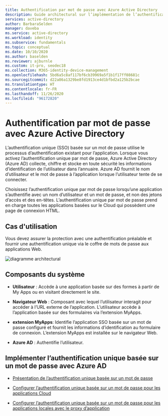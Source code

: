 ```yaml
---
title: Authentification par mot de passe avec Azure Active Directory
description: Guide architectural sur l’implémentation de l’authentification par mot de passe avec Azure Active Directory.
services: active-directory
author: BarbaraSelden
manager: daveba
ms.service: active-directory
ms.workload: identity
ms.subservice: fundamentals
ms.topic: conceptual
ms.date: 10/10/2020
ms.author: baselden
ms.reviewer: ajburnle
ms.custom: it-pro, seodec18
ms.collection: M365-identity-device-management
ms.openlocfilehash: 5bd6a5c8af117bf6cb39969a5f1b1f17ff08681c
ms.sourcegitcommit: d22a86a1329be8fd1913ce4d1bfbd2a125b2bcae
ms.translationtype: HT
ms.contentlocale: fr-FR
ms.lasthandoff: 11/26/2020
ms.locfileid: "96172820"
---
```

# <a name="password-based-authentication-with-azure-active-directory"></a>Authentification par mot de passe avec Azure Active Directory

L’authentification unique (SSO) basée sur un mot de passe utilise le processus d’authentification existant pour l’application. Lorsque vous activez l’authentification unique par mot de passe, Azure Active Directory (Azure AD) collecte, chiffre et stocke en toute sécurité les informations d’identification de l’utilisateur dans l’annuaire. Azure AD fournit le nom d’utilisateur et le mot de passe à l’application lorsque l’utilisateur tente de se connecter.

Choisissez l’authentification unique par mot de passe lorsqu’une application s’authentifie avec un nom d’utilisateur et un mot de passe, et non des jetons d’accès et des en-têtes. L’authentification unique par mot de passe prend en charge toutes les applications basées sur le Cloud qui possèdent une page de connexion HTML. 

## <a name="use-when"></a>Cas d'utilisation

Vous devez assurer la protection avec une authentification préalable et fournir une authentification unique via le coffre de mots de passe aux applications Web.

![diagramme architectural](./media/authentication-patterns/password-based-sso-auth.png)


## <a name="components-of-system"></a>Composants du système

* **Utilisateur** : Accède à une application basée sur des formes à partir de My Apps ou en visitant directement le site. 

* **Navigateur Web** : Composant avec lequel l’utilisateur interagit pour accéder à l’URL externe de l’application. L’utilisateur accède à l’application basée sur des formulaires via l’extension MyApps. 

* **extension MyApps**: Identifie l’application SSO basée sur un mot de passe configuré et fournit les informations d’identification au formulaire de connexion. L’extension MyApps est installée sur le navigateur Web. 

* **Azure AD** : Authentifie l’utilisateur.

## <a name="implement-password-based-sso-with-azure-ad"></a>Implémenter l’authentification unique basée sur un mot de passe avec Azure AD

* [Présentation de l’authentification unique basée sur un mot de passe](../manage-apps/what-is-single-sign-on.md) 

* [Configurer l’authentification unique basée sur un mot de passe pour les applications Cloud ](../manage-apps/configure-password-single-sign-on-non-gallery-applications.md)

* [Configurer l’authentification unique basée sur un mot de passe pour les applications locales avec le proxy d’application](../manage-apps/application-proxy-configure-single-sign-on-password-vaulting.md)

